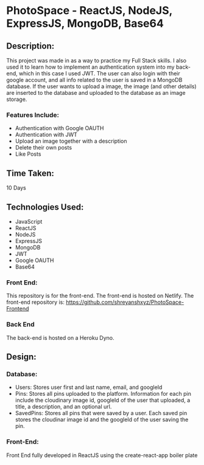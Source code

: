# PhotoSpace - ReactJS, NodeJS, ExpressJS, MongoDB, Base64


## Description:

This project was made in as a way to practice my Full Stack skills.
I also used it to learn how to implement an authentication system into my
back-end, which in this case I used JWT. The user can also login
with their google account, and all info related to the user is
saved in a MongoDB database. If the user wants to upload a
image, the image (and other details) are inserted to the database
and uploaded to the database as an image storage.

### Features Include:
- Authentication with Google OAUTH
- Authentication with JWT
- Upload an image together with a description
- Delete their own posts
- Like Posts

## Time Taken:

10 Days

## Technologies Used:

- JavaScript
- ReactJS
- NodeJS
- ExpressJS
- MongoDB
- JWT
- Google OAUTH
- Base64

### Front End:

This repository is for the front-end. The front-end is hosted on Netlify.
The front-end repository is: https://github.com/shreyanshxyz/PhotoSpace-Frontend

### Back End

The back-end is hosted on a Heroku Dyno. 

## Design:

### Database:

- Users: Stores user first and last name, email, and googleId
- Pins: Stores all pins uploaded to the platform. Information for each pin include the cloudinary image id, googleId of the user that uploaded, a title, a description, and an optional url.
- SavedPins: Stores all pins that were saved by a user. Each saved pin stores the cloudinar image id and the googleId of the user saving the pin.


<!-- ### Server-Side:
Apollo Server: 
- Express server with a graphql enpoint:
  - Mutations and queries are sent to the front end and handled with Apollo-Client.
  - Sequelize ORM is used for database requests -->
  
### Front-End:

Front End fully developed in ReactJS using the create-react-app boiler plate
